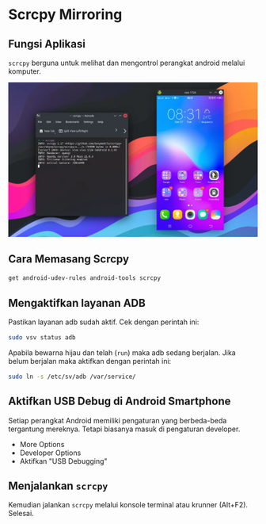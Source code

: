 # Scrcpy Mirroring

## Fungsi Aplikasi

`scrcpy` berguna untuk melihat dan mengontrol perangkat android melalui komputer.

![Scrcpy Mirroring LangitKetujuh OS](../media/image/scrcpy-langitketujuh-id.webp)

## Cara Memasang Scrcpy

```bash
get android-udev-rules android-tools scrcpy
```

## Mengaktifkan layanan ADB

Pastikan layanan adb sudah aktif. Cek dengan perintah ini:

```bash
sudo vsv status adb
```

Apabila bewarna hijau dan telah (`run`) maka adb sedang berjalan. Jika belum berjalan maka aktifkan dengan perintah ini:

```bash
sudo ln -s /etc/sv/adb /var/service/
```

## Aktifkan USB Debug di Android Smartphone

Setiap perangkat Android memiliki pengaturan yang berbeda-beda tergantung mereknya. Tetapi biasanya masuk di pengaturan developer.

- More Options
- Developer Options
- Aktifkan "USB Debugging"

## Menjalankan `scrcpy`

Kemudian jalankan `scrcpy` melalui konsole terminal atau krunner (Alt+F2). Selesai.

